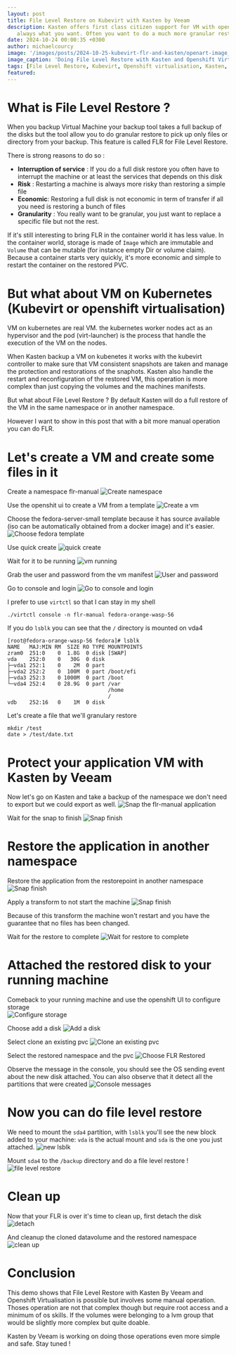 ```yaml
---
layout: post
title: File Level Restore on Kubevirt with Kasten by Veeam
description: Kasten offers first class citizen support for VM with openshift virtualisation (backup, restore, migration ...). But restoring a full disk is not 
   always what you want. Often you want to do a much more granular restore called FLR (File Level Restore). Let's see how you can do that wit Kasten and OCP-V.
date: 2024-10-24 00:00:35 +0300
author: michaelcourcy
image: '/images/posts/2024-10-25-kubevirt-flr-and-kasten/openart-image_C8OrPOrw_1729860483529_raw.jpg'
image_caption: 'Doing File Level Restore with Kasten and Openshift Virtualisation'
tags: [File Level Restore, Kubevirt, Openshift virtualisation, Kasten, Kubernetes, Virtual Machine]
featured:
---
```


# What is File Level Restore ?

When you backup Virtual Machine your backup tool takes a full backup of the disks but the tool allow you to do granular restore to pick up only files or directory 
from your backup. This feature is called FLR for File Level Restore. 
  
There is strong reasons to do so : 
  - **Interruption of service** : If you do a full disk restore you often have to interrupt the machine or at least the services that depends on this disk 
  - **Risk** : Restarting a machine is always more risky than restoring a simple file
  - **Economic**: Restoring a full disk is not economic in term of transfer if all you need is restoring a bunch of files
  - **Granularity** : You really want to be granular, you just want to replace a specific file but not the rest.


If it's still interesting to bring FLR in the container world it has less value. In the container world, storage is made of `Image` which are immutable and `Volume` that can be mutable (for instance empty Dir or volume claim). Because a container starts very quickly, it's more economic and simple to restart the container on the restored PVC.

# But what about VM on Kubernetes (Kubevirt or openshift virtualisation)

VM on kubernetes are real VM. the kubernetes worker nodes act as an hypervisor and the pod (virt-launcher) is the process that handle the execution of the VM on the nodes.

When Kasten backup a VM on kubenetes it works with the kubevirt controller to make sure that VM consistent snapshots are taken and manage the protection and restorations of the snaphots. Kasten also handle the restart and reconfiguration of the restored VM, this operation is more complex than just copying the volumes and the machines manifests. 

But what about File Level Restore ? By default Kasten will do a full restore of the VM in the same namespace or in another namespace. 

However I want to show in this post that with a bit more manual operation you can do FLR.
 
# Let's create a VM and create some files in it 

Create a namespace flr-manual 
![Create namespace](../images/posts/2024-10-25-kubevirt-flr-and-kasten/create-namespace.png)

Use the openshit ui to create a VM from a template
![Create a vm](../images/posts/2024-10-25-kubevirt-flr-and-kasten/create-vm.png)

Choose the fedora-server-small template because it has source available (iso can be automatically obtained from a docker image) and it's easier.
![Choose fedora template](../images/posts/2024-10-25-kubevirt-flr-and-kasten/choose-fedora-server-small.png)

Use quick create 
![quick create](../images/posts/2024-10-25-kubevirt-flr-and-kasten/quick-create.png)

Wait for it to be running 
![vm running](../images/posts/2024-10-25-kubevirt-flr-and-kasten/vm-running.png)

Grab the user and password from the vm manifest
![User and password](../images/posts/2024-10-25-kubevirt-flr-and-kasten/find-user-password.png)

Go to console and login 
![Go to console and login](../images/posts/2024-10-25-kubevirt-flr-and-kasten/go-to-console.png)

I prefer to use `virtctl` so that I can stay in my shell
```
./virtctl console -n flr-manual fedora-orange-wasp-56
```

If you do `lsblk` you can see that the `/` directory is mounted on vda4
```
[root@fedora-orange-wasp-56 fedora]# lsblk
NAME   MAJ:MIN RM  SIZE RO TYPE MOUNTPOINTS
zram0  251:0    0  1.8G  0 disk [SWAP]
vda    252:0    0   30G  0 disk
├─vda1 252:1    0    2M  0 part
├─vda2 252:2    0  100M  0 part /boot/efi
├─vda3 252:3    0 1000M  0 part /boot
└─vda4 252:4    0 28.9G  0 part /var
                                /home
                                /
vdb    252:16   0    1M  0 disk
```

Let's create a file that we'll granulary restore
```
mkdir /test
date > /test/date.txt
```

# Protect your application VM with Kasten by Veeam 

Now let's go on Kasten and take a backup of the namespace we don't need to export but we could export as well.
![Snap the flr-manual application](../images/posts/2024-10-25-kubevirt-flr-and-kasten/snap-flr-manual-app.png)

Wait for the snap to finish 
![Snap finish](../images/posts/2024-10-25-kubevirt-flr-and-kasten/snap-finish.png)

# Restore the application in another namespace

Restore the application from the restorepoint in another namespace 
![Snap finish](../images/posts/2024-10-25-kubevirt-flr-and-kasten/restore-in-another-ns.png)

Apply a transform to not start the machine
![Snap finish](../images/posts/2024-10-25-kubevirt-flr-and-kasten/stop-vm-transform.png)

Because of this transform the machine won't restart and you have the guarantee that no files 
has been changed.

Wait for the restore to complete 
![Wait for restore to complete](../images/posts/2024-10-25-kubevirt-flr-and-kasten/wait-restore-complete.png)

# Attached the restored disk to your running machine 

Comeback to your running machine and use the openshift UI to configure storage  
![Configure storage](../images/posts/2024-10-25-kubevirt-flr-and-kasten/configure-storage-on-flr.png)

Choose add a disk 
![Add a disk](../images/posts/2024-10-25-kubevirt-flr-and-kasten/add-a-disk.png)

Select clone an existing pvc 
![Clone an existing pvc](../images/posts/2024-10-25-kubevirt-flr-and-kasten/clone-exixsting-pvc.png)

Select the restored namespace and the pvc 
![Choose FLR Restored](../images/posts/2024-10-25-kubevirt-flr-and-kasten/choose-flr-restored.png)

Observe the message in the console, you should see the OS sending event about the new disk attached.
You can also observe that it detect all the partitions that were created 
![Console messages](../images/posts/2024-10-25-kubevirt-flr-and-kasten/message-in-the-console.png)

# Now you can do file level restore

We need to mount the `sda4` partition, with `lsblk` you'll see the new block added to your machine: `vda` is the
actual mount and `sda` is the one you just attached.
![new lsblk](../images/posts/2024-10-25-kubevirt-flr-and-kasten/new-ls-blk.png)

Mount `sda4` to the `/backup` directory and do a file level restore ! 
![file level restore](../images/posts/2024-10-25-kubevirt-flr-and-kasten/file-level-restore.png)

# Clean up 

Now that your FLR is over it's time to clean up, first detach the disk 
![detach](../images/posts/2024-10-25-kubevirt-flr-and-kasten/detach.png)

And cleanup the cloned datavolume and the restored namespace
![clean up](../images/posts/2024-10-25-kubevirt-flr-and-kasten/clean-up.png)


# Conclusion

This demo shows that File Level Restore with Kasten By Veeam and Openshift Virtualisation is possible but involves
some manual operation. Thoses operation are not that complex though but require root access and a minimum of 
os skills.  If the volumes were belonging to a lvm group that would be slightly more complex but quite doable.

Kasten by Veeam is working on doing those operations even more simple and safe. Stay tuned ! 




